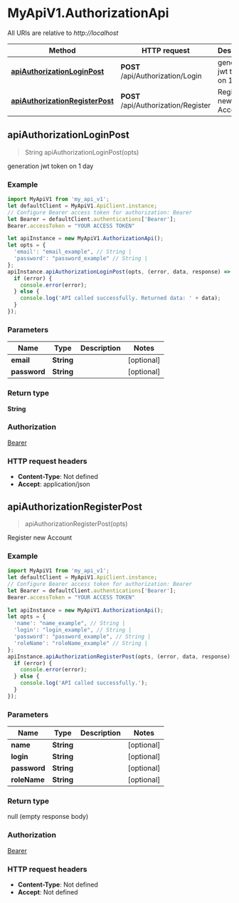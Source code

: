 # MyApiV1.AuthorizationApi

All URIs are relative to *http://localhost*

Method | HTTP request | Description
------------- | ------------- | -------------
[**apiAuthorizationLoginPost**](AuthorizationApi.md#apiAuthorizationLoginPost) | **POST** /api/Authorization/Login | generation jwt token on 1 day
[**apiAuthorizationRegisterPost**](AuthorizationApi.md#apiAuthorizationRegisterPost) | **POST** /api/Authorization/Register | Register new Account



## apiAuthorizationLoginPost

> String apiAuthorizationLoginPost(opts)

generation jwt token on 1 day

### Example

```javascript
import MyApiV1 from 'my_api_v1';
let defaultClient = MyApiV1.ApiClient.instance;
// Configure Bearer access token for authorization: Bearer
let Bearer = defaultClient.authentications['Bearer'];
Bearer.accessToken = "YOUR ACCESS TOKEN"

let apiInstance = new MyApiV1.AuthorizationApi();
let opts = {
  'email': "email_example", // String | 
  'password': "password_example" // String | 
};
apiInstance.apiAuthorizationLoginPost(opts, (error, data, response) => {
  if (error) {
    console.error(error);
  } else {
    console.log('API called successfully. Returned data: ' + data);
  }
});
```

### Parameters


Name | Type | Description  | Notes
------------- | ------------- | ------------- | -------------
 **email** | **String**|  | [optional] 
 **password** | **String**|  | [optional] 

### Return type

**String**

### Authorization

[Bearer](../README.md#Bearer)

### HTTP request headers

- **Content-Type**: Not defined
- **Accept**: application/json


## apiAuthorizationRegisterPost

> apiAuthorizationRegisterPost(opts)

Register new Account

### Example

```javascript
import MyApiV1 from 'my_api_v1';
let defaultClient = MyApiV1.ApiClient.instance;
// Configure Bearer access token for authorization: Bearer
let Bearer = defaultClient.authentications['Bearer'];
Bearer.accessToken = "YOUR ACCESS TOKEN"

let apiInstance = new MyApiV1.AuthorizationApi();
let opts = {
  'name': "name_example", // String | 
  'login': "login_example", // String | 
  'password': "password_example", // String | 
  'roleName': "roleName_example" // String | 
};
apiInstance.apiAuthorizationRegisterPost(opts, (error, data, response) => {
  if (error) {
    console.error(error);
  } else {
    console.log('API called successfully.');
  }
});
```

### Parameters


Name | Type | Description  | Notes
------------- | ------------- | ------------- | -------------
 **name** | **String**|  | [optional] 
 **login** | **String**|  | [optional] 
 **password** | **String**|  | [optional] 
 **roleName** | **String**|  | [optional] 

### Return type

null (empty response body)

### Authorization

[Bearer](../README.md#Bearer)

### HTTP request headers

- **Content-Type**: Not defined
- **Accept**: Not defined

